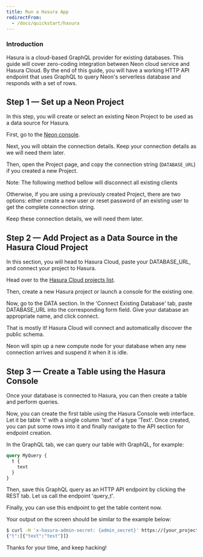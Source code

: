 ```yaml
---
title: Run a Hasura App
redirectFrom:
  - /docs/quickstart/hasura
---
```


### Introduction

Hasura is a cloud-based GraphQL provider for existing databases. This guide will cover zero-coding integration between Neon cloud service and Hasura Cloud. By the end of this guide, you will have a working HTTP API endpoint that uses GraphQL to query Neon's serverless database and responds with a set of rows.

## Step 1 — Set up a Neon Project

In this step, you will create or select an existing Neon Project to be used as a data source for Hasura.

First, go to the [Neon console](https://console.neon.tech).

Next, you will obtain the connection details. Keep your connection details as we will need them later.

Then, open the Project page, and copy the connection string (`DATABASE_URL`) if you created a new Project.

Note: The following method bellow will disconnect all existing clients

Otherwise, if you are using a previously created Project, there are two options: either create a new user or reset password of an existing user to get the complete connection string.

Keep these connection details, we will need them later.

## Step 2 — Add Project as a Data Source in the Hasura Cloud Project

In this section, you will head to Hasura Cloud, paste your DATABASE_URL, and connect your project to Hasura.

Head over to the [Hasura Cloud projects list](https://cloud.hasura.io/projects).

Then, create a new Hasura project or launch a console for the existing one.

Now, go to the DATA section. In the 'Connect Existing Database' tab, paste DATABASE_URL into the corresponding form field. Give your database an appropriate name, and click connect.

That is mostly it! Hasura Cloud will connect and automatically discover the public schema.

Neon will spin up a new compute node for your database when any new connection arrives and suspend it when it is idle.

## Step 3 — Create a Table using the Hasura Console

Once your database is connected to Hasura, you can then create a table and perform queries.

Now, you can create the first table using the Hasura Console web interface. Let it be table 't' with a single column 'text' of a type 'Text'. Once created, you can put some rows into it and finally navigate to the API section for endpoint creation.

In the GraphQL tab, we can query our table with GraphQL, for example:

```graphql
query MyQuery {
  t {
    text
  }
}
```

Then, save this GraphQL query as an HTTP API endpoint by clicking the REST tab. Let us call the endpoint 'query_t'.

Finally, you can use this endpoint to get the table content now.

Your output on the screen should be similar to the example below:

```bash
$ curl -H 'x-hasura-admin-secret: {admin_secret}' https://{your_project_name}.hasura.app/api/rest/query_t
{"t":[{"text":"test"}]}
```

Thanks for your time, and keep hacking!
